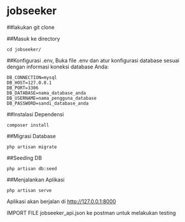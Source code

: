 # jobseeker

##lakukan git clone

##Masuk ke directory

```
cd jobseeker/
```

##Konfigurasi .env, Buka file .env dan atur konfigurasi database sesuai dengan informasi koneksi database Anda:

```
DB_CONNECTION=mysql
DB_HOST=127.0.0.1
DB_PORT=3306
DB_DATABASE=nama_database_anda
DB_USERNAME=nama_pengguna_database
DB_PASSWORD=sandi_database_anda
```

##Instalasi Dependensi

```
composer install
```

##Migrasi Database

```
php artisan migrate
```

##Seeding DB

```
php artisan db:seed
```

##Menjalankan Aplikasi

```
php artisan serve
```

Aplikasi akan berjalan di http://127.0.0.1:8000

IMPORT FILE jobseeker_api.json ke postman untuk melakukan testing
